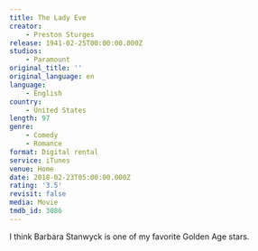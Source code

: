 ```yaml
---
title: The Lady Eve
creator:
    - Preston Sturges
release: 1941-02-25T00:00:00.000Z
studios:
    - Paramount
original_title: ''
original_language: en
language:
    - English
country:
    - United States
length: 97
genre:
    - Comedy
    - Romance
format: Digital rental
service: iTunes
venue: Home
date: 2018-02-23T05:00:00.000Z
rating: '3.5'
revisit: false
media: Movie
tmdb_id: 3086
---
```


I think Barbara Stanwyck is one of my favorite Golden Age stars.

